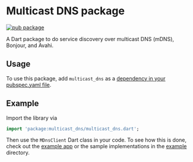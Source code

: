 # Multicast DNS package

[![pub package](https://img.shields.io/pub/v/multicast_dns.svg)](
https://pub.dartlang.org/packages/multicast_dns)

A Dart package to do service discovery over multicast DNS (mDNS), Bonjour, and Avahi.

## Usage
To use this package, add `multicast_dns` as a
[dependency in your pubspec.yaml file](https://flutter.io/platform-plugins/).

## Example

Import the library via
``` dart
import 'package:multicast_dns/multicast_dns.dart';
```

Then use the `MDnsClient` Dart class in your code. To see how this is done,
check out the [example app](example/main.dart) or the sample implementations in
the [example](example/) directory.
